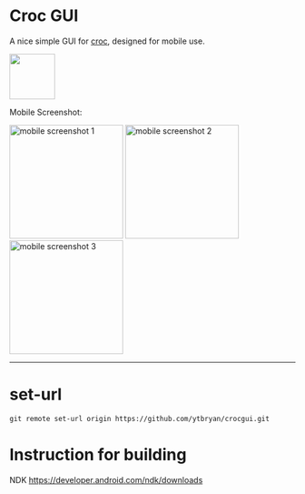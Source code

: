 # Croc GUI

A nice simple GUI for [croc](https://github.com/schollz/croc), designed for
mobile use.

[<img height=80 src="https://fdroid.gitlab.io/artwork/badge/get-it-on.png">](https://f-droid.org/en/packages/com.github.howeyc.crocgui/)

Mobile Screenshot:

[<img width=200 alt="mobile screenshot 1" src="metadata/en-US/images/phoneScreenshots/1.png?raw=true">](metadata/en-US/images/phoneScreenshots/1.png?raw=true)
[<img width=200 alt="mobile screenshot 2" src="metadata/en-US/images/phoneScreenshots/2.png?raw=true">](metadata/en-US/images/phoneScreenshots/2.png?raw=true)
[<img width=200 alt="mobile screenshot 3" src="metadata/en-US/images/phoneScreenshots/3.png?raw=true">](metadata/en-US/images/phoneScreenshots/3.png?raw=true)

---

# set-url
```
git remote set-url origin https://github.com/ytbryan/crocgui.git
```

# Instruction for building 

NDK https://developer.android.com/ndk/downloads
